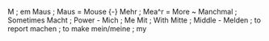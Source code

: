 M ; em
Maus ; Maus = Mouse {-}
Mehr  ; Mea^r = More ~
Manchmal ; Sometimes
Macht ; Power -
Mich ; Me
Mit ; With
Mitte ; Middle -
Melden  ; to report
machen  ; to make
mein/meine ; my
